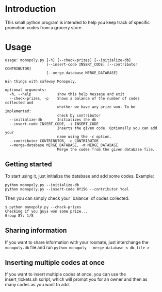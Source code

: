 # Introduction
This small python program is intended to help you keep track of specific promotion codes from a grocery store.

# Usage

```
usage: monopoly.py [-h] [--check-prizes] [--initialize-db]
                   [--insert-code INSERT_CODE] [--contributor CONTRIBUTOR]
                   [--merge-database MERGE_DATABASE]

Win things with safeway Monopoly.

optional arguments:
  -h, --help            show this help message and exit
  --check-prizes, -p    Shows a balance of the number of codes collected and
                        whether we have any prize won. To be implemented:
                        check by contributor
  --initialize-db       Initializes the db
  --insert-code INSERT_CODE, -i INSERT_CODE
                        Inserts the given code. Optionally you can add your
                        name using the -c option.
  --contributor CONTRIBUTOR, -c CONTRIBUTOR
  --merge-database MERGE_DATABASE, -m MERGE_DATABASE
                        Merge the codes from the given database file.
```

## Getting started

To start using it, just initialize the database and add some codes.
Example:

```
python monopoly.py --initialize-db
python monopoly.py --insert-code 8Y15G --contributor Yoel
```

Then you can simply check your 'balance' of codes collected:

```
$ python monopoly.py --check-prizes
Checking if you guys won some prize...
Group 8Y: 1/8
```

## Sharing information
If you want to share information with your roomate, just interchange the `monopoly.db` file and run `python monopoly --merge-database < db_file >` 

## Inserting multiple codes at once
If you want to insert multiple codes at once, you can use the insert_tickets.sh script, which will prompt you for an owner and then as many codes as you want to add.
